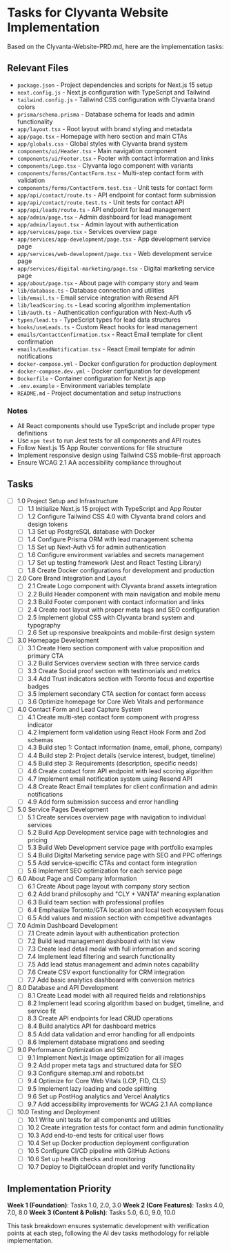 # Tasks for Clyvanta Website Implementation

Based on the Clyvanta-Website-PRD.md, here are the implementation tasks:

## Relevant Files

- `package.json` - Project dependencies and scripts for Next.js 15 setup
- `next.config.js` - Next.js configuration with TypeScript and Tailwind
- `tailwind.config.js` - Tailwind CSS configuration with Clyvanta brand colors
- `prisma/schema.prisma` - Database schema for leads and admin functionality
- `app/layout.tsx` - Root layout with brand styling and metadata
- `app/page.tsx` - Homepage with hero section and main CTAs
- `app/globals.css` - Global styles with Clyvanta brand system
- `components/ui/Header.tsx` - Main navigation component
- `components/ui/Footer.tsx` - Footer with contact information and links
- `components/Logo.tsx` - Clyvanta logo component with variants
- `components/forms/ContactForm.tsx` - Multi-step contact form with validation
- `components/forms/ContactForm.test.tsx` - Unit tests for contact form
- `app/api/contact/route.ts` - API endpoint for contact form submission
- `app/api/contact/route.test.ts` - Unit tests for contact API
- `app/api/leads/route.ts` - API endpoint for lead management
- `app/admin/page.tsx` - Admin dashboard for lead management
- `app/admin/layout.tsx` - Admin layout with authentication
- `app/services/page.tsx` - Services overview page
- `app/services/app-development/page.tsx` - App development service page
- `app/services/web-development/page.tsx` - Web development service page
- `app/services/digital-marketing/page.tsx` - Digital marketing service page
- `app/about/page.tsx` - About page with company story and team
- `lib/database.ts` - Database connection and utilities
- `lib/email.ts` - Email service integration with Resend API
- `lib/leadScoring.ts` - Lead scoring algorithm implementation
- `lib/auth.ts` - Authentication configuration with Next-Auth v5
- `types/lead.ts` - TypeScript types for lead data structures
- `hooks/useLeads.ts` - Custom React hooks for lead management
- `emails/ContactConfirmation.tsx` - React Email template for client confirmation
- `emails/LeadNotification.tsx` - React Email template for admin notifications
- `docker-compose.yml` - Docker configuration for production deployment
- `docker-compose.dev.yml` - Docker configuration for development
- `Dockerfile` - Container configuration for Next.js app
- `.env.example` - Environment variables template
- `README.md` - Project documentation and setup instructions

### Notes

- All React components should use TypeScript and include proper type definitions
- Use `npm test` to run Jest tests for all components and API routes
- Follow Next.js 15 App Router conventions for file structure
- Implement responsive design using Tailwind CSS mobile-first approach
- Ensure WCAG 2.1 AA accessibility compliance throughout

## Tasks

- [ ] 1.0 Project Setup and Infrastructure
  - [ ] 1.1 Initialize Next.js 15 project with TypeScript and App Router
  - [ ] 1.2 Configure Tailwind CSS 4.0 with Clyvanta brand colors and design tokens
  - [ ] 1.3 Set up PostgreSQL database with Docker
  - [ ] 1.4 Configure Prisma ORM with lead management schema
  - [ ] 1.5 Set up Next-Auth v5 for admin authentication
  - [ ] 1.6 Configure environment variables and secrets management
  - [ ] 1.7 Set up testing framework (Jest and React Testing Library)
  - [ ] 1.8 Create Docker configurations for development and production

- [ ] 2.0 Core Brand Integration and Layout
  - [ ] 2.1 Create Logo component with Clyvanta brand assets integration
  - [ ] 2.2 Build Header component with main navigation and mobile menu
  - [ ] 2.3 Build Footer component with contact information and links
  - [ ] 2.4 Create root layout with proper meta tags and SEO configuration
  - [ ] 2.5 Implement global CSS with Clyvanta brand system and typography
  - [ ] 2.6 Set up responsive breakpoints and mobile-first design system

- [ ] 3.0 Homepage Development
  - [ ] 3.1 Create Hero section component with value proposition and primary CTA
  - [ ] 3.2 Build Services overview section with three service cards
  - [ ] 3.3 Create Social proof section with testimonials and metrics
  - [ ] 3.4 Add Trust indicators section with Toronto focus and expertise badges
  - [ ] 3.5 Implement secondary CTA section for contact form access
  - [ ] 3.6 Optimize homepage for Core Web Vitals and performance

- [ ] 4.0 Contact Form and Lead Capture System
  - [ ] 4.1 Create multi-step contact form component with progress indicator
  - [ ] 4.2 Implement form validation using React Hook Form and Zod schemas
  - [ ] 4.3 Build step 1: Contact information (name, email, phone, company)
  - [ ] 4.4 Build step 2: Project details (service interest, budget, timeline)
  - [ ] 4.5 Build step 3: Requirements (description, specific needs)
  - [ ] 4.6 Create contact form API endpoint with lead scoring algorithm
  - [ ] 4.7 Implement email notification system using Resend API
  - [ ] 4.8 Create React Email templates for client confirmation and admin notifications
  - [ ] 4.9 Add form submission success and error handling

- [ ] 5.0 Service Pages Development
  - [ ] 5.1 Create services overview page with navigation to individual services
  - [ ] 5.2 Build App Development service page with technologies and pricing
  - [ ] 5.3 Build Web Development service page with portfolio examples
  - [ ] 5.4 Build Digital Marketing service page with SEO and PPC offerings
  - [ ] 5.5 Add service-specific CTAs and contact form integration
  - [ ] 5.6 Implement SEO optimization for each service page

- [ ] 6.0 About Page and Company Information
  - [ ] 6.1 Create About page layout with company story section
  - [ ] 6.2 Add brand philosophy and "CLY + VANTA" meaning explanation
  - [ ] 6.3 Build team section with professional profiles
  - [ ] 6.4 Emphasize Toronto/GTA location and local tech ecosystem focus
  - [ ] 6.5 Add values and mission section with competitive advantages

- [ ] 7.0 Admin Dashboard Development
  - [ ] 7.1 Create admin layout with authentication protection
  - [ ] 7.2 Build lead management dashboard with list view
  - [ ] 7.3 Create lead detail modal with full information and scoring
  - [ ] 7.4 Implement lead filtering and search functionality
  - [ ] 7.5 Add lead status management and admin notes capability
  - [ ] 7.6 Create CSV export functionality for CRM integration
  - [ ] 7.7 Add basic analytics dashboard with conversion metrics

- [ ] 8.0 Database and API Development
  - [ ] 8.1 Create Lead model with all required fields and relationships
  - [ ] 8.2 Implement lead scoring algorithm based on budget, timeline, and service fit
  - [ ] 8.3 Create API endpoints for lead CRUD operations
  - [ ] 8.4 Build analytics API for dashboard metrics
  - [ ] 8.5 Add data validation and error handling for all endpoints
  - [ ] 8.6 Implement database migrations and seeding

- [ ] 9.0 Performance Optimization and SEO
  - [ ] 9.1 Implement Next.js Image optimization for all images
  - [ ] 9.2 Add proper meta tags and structured data for SEO
  - [ ] 9.3 Configure sitemap.xml and robots.txt
  - [ ] 9.4 Optimize for Core Web Vitals (LCP, FID, CLS)
  - [ ] 9.5 Implement lazy loading and code splitting
  - [ ] 9.6 Set up PostHog analytics and Vercel Analytics
  - [ ] 9.7 Add accessibility improvements for WCAG 2.1 AA compliance

- [ ] 10.0 Testing and Deployment
  - [ ] 10.1 Write unit tests for all components and utilities
  - [ ] 10.2 Create integration tests for contact form and admin functionality
  - [ ] 10.3 Add end-to-end tests for critical user flows
  - [ ] 10.4 Set up Docker production deployment configuration
  - [ ] 10.5 Configure CI/CD pipeline with GitHub Actions
  - [ ] 10.6 Set up health checks and monitoring
  - [ ] 10.7 Deploy to DigitalOcean droplet and verify functionality

## Implementation Priority

**Week 1 (Foundation)**: Tasks 1.0, 2.0, 3.0
**Week 2 (Core Features)**: Tasks 4.0, 7.0, 8.0
**Week 3 (Content & Polish)**: Tasks 5.0, 6.0, 9.0, 10.0

This task breakdown ensures systematic development with verification points at each step, following the AI dev tasks methodology for reliable implementation.